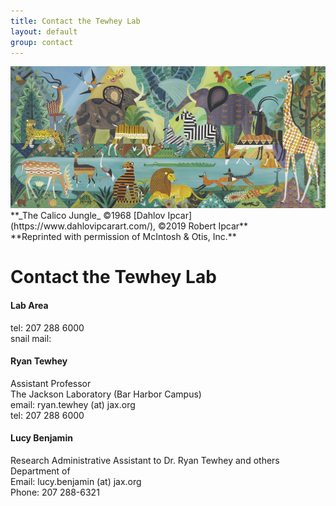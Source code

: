 ```yaml
---
title: Contact the Tewhey Lab
layout: default
group: contact
---
```


<img class="img-fluid mx-auto d-block" src="/static/img/contact_calico_jungle_dahlov_ipcar.jpg" alt="Calico Jungle by Dahlov Ipcar" style="paddig-bottom:0.5em;">
**_The Calico Jungle_ &copy;1968 [Dahlov Ipcar](https://www.dahlovipcarart.com/), &copy;2019 Robert Ipcar** <br>
**Reprinted with permission of McIntosh & Otis, Inc.**

# Contact the Tewhey Lab

<div class="row">

<div class="col-md-4">

  <h4>Lab Area </h4>
  tel: 207 288 6000 <br>
  snail mail: 

</div>

<div class="col-md-4">

  <h4>Ryan Tewhey</h4>
  Assistant Professor  <br>
  The Jackson Laboratory (Bar Harbor Campus)  <br>
  email: ryan.tewhey (at) jax.org <br>
  tel: 207 288 6000

</div>

<div class="col-md-4">

  <h4> Lucy Benjamin</h4>
  Research Administrative Assistant to Dr. Ryan Tewhey and  others<br>
  Department of   <br>
  Email:  lucy.benjamin (at) jax.org  <br>
  Phone: 207 288-6321   <br>

</div>

</div>

